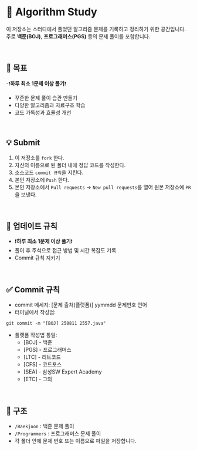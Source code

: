 # 📝 Algorithm Study
이 저장소는 스터디에서 풀었던 알고리즘 문제를 기록하고 정리하기 위한 공간입니다.  
주로 **백준(BOJ)**, **프로그래머스(PGS)** 등의 문제 풀이를 포함합니다.

<br />

## 🎯 목표
-❗<strong>하루 최소 1문제 이상 풀기</strong>❗
- 꾸준한 문제 풀이 습관 만들기
- 다양한 알고리즘과 자료구조 학습
- 코드 가독성과 효율성 개선

<br />

## 💡 Submit
1. 이 저장소를 `fork` 한다.
2. 자신의 이름으로 된 폴더 내에 정답 코드를 작성한다.
4. 소스코드 `commit 규칙`을 지킨다.
5. 본인 저장소에 `Push` 한다.
6. 본인 저장소에서 `Pull requests` → `New pull requests`를 열어 원본 저장소에 `PR`을 보낸다.

<br />

## 📅 업데이트 규칙
- ❗<strong>하루 최소 1문제 이상 풀기</strong>❗
- 풀이 후 주석으로 접근 방법 및 시간 복잡도 기록
- Commit 규칙 지키기

<br />

## ✅ Commit 규칙
- commit 메세지: [문제 출처(플랫폼)] yymmdd 문제번호 언어 
- 터미널에서 작성법: 
```
git commit -m "[BOJ] 250811 2557.java"
```
- 플랫폼 작성법 통일: 
  * [BOJ] - 백준 
  * [PGS] - 프로그래머스
  * [LTC] - 리트코드
  * [CFS] - 코드포스
  * [SEA] - 삼성SW Expert Academy
  * [ETC] - 그외

<br />

## 📂 구조
- `/Baekjoon` : 백준 문제 풀이
- `/Programmers` : 프로그래머스 문제 풀이
- 각 폴더 안에 문제 번호 또는 이름으로 파일을 저장합니다.
